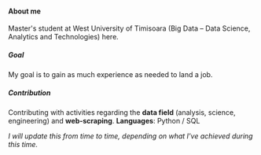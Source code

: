 #### About me

Master's student at West University of Timisoara (Big Data – Data Science, Analytics and Technologies) here. 

##### Goal
My goal is to gain as much experience as needed to land a job.

##### Contribution
Contributing with activities regarding the **data field** (analysis, science, engineering) and **web-scraping**.
**Languages**: Python / SQL

*I will update this from time to time, depending on what I've achieved during this time.*
